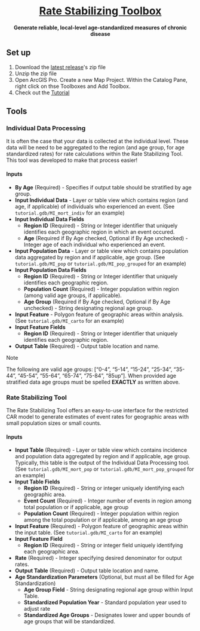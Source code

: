 <h1 align="center">
  <a href="https://github.com/CEHI-code-repos/RateStabilizingToolbox">
    Rate Stabilizing Toolbox
  </a>
</h1>

<p align="center">
  <strong>Generate reliable, local-level age-standardized measures of chronic disease </strong>
</p>

## Set up

1.  Download the [latest release](https://github.com/CEHI-code-repos/RateStabilizingToolbox/releases/tag/v0.1.1-beta)'s zip file
2.  Unzip the zip file
3.  Open ArcGIS Pro. Create a new Map Project. Within the Catalog Pane,
    right click on thse Toolboxes and Add Toolbox.
4.  Check out the [Tutorial](tutorial/tutorial.md)

## Tools

### Individual Data Processing

It is often the case that your data is collected at the individual
level. These data will be need to be aggregated to the region (and age
group, for age standardized rates) for rate calculations within the Rate
Stabilizing Tool. This tool was developed to make that process easier!

#### Inputs

- **By Age** (Required) - Specifies if output table should be stratified
  by age group.
- **Input Individual Data** - Layer or table view which contains region
  (and age, if applicable) of individuals who experienced an event. (See
  `tutorial.gdb/MI_mort_indiv` for an example)
- **Input Individual Data Fields**
  - **Region ID** (Required) - String or Integer identifier that
    uniquely identifies each geographic region in which an event
    occured.
  - **Age** (Required if By Age checked, Optional if By Age unchecked) -
    Integer age of each individual who experienced an event.
- **Input Population Data** - Layer or table view which contains
  population data aggregated by region and if applicable, age group.
  (See `tutorial.gdb/MI_pop` or `tutorial.gdb/MI_pop_grouped` for
  an example)
- **Input Population Data Fields**
  - **Region ID** (Required) - String or Integer identifier that
    uniquely identifies each geographic region.
  - **Population Count** (Required) - Integer population within region
    (among valid age groups, if applicable).
  - **Age Group** (Required if By Age checked, Optional if By Age
    unchecked) - String designating regional age group.
- **Input Feature** - Polygon feature of geographic areas
  within analysis. (See `tutorial.gdb/MI_carto` for an example) 
- **Input Feature Fields**
  - **Region ID** (Required) - String or Integer identifier that
    uniquely identifies each geographic region.
- **Output Table** (Required) - Output table location and name.

> [!NOTE]
>
> The following are valid age groups: \[“0-4”, “5-14”, “15-24”, “25-34”,
> “35-44”, “45-54”, “55-64”, “65-74”, “75-84”, “85up”\]. When provided age
> stratified data age groups must be spelled **EXACTLY** as written above.

### Rate Stabilizing Tool

The Rate Stabilizing Tool offers an easy-to-use interface for the
restricted CAR model to generate estimates of event rates for geographic
areas with small population sizes or small counts.

#### Inputs

- **Input Table** (Required) - Layer or table view which contains
  incidence and population data aggregated by region and if applicable,
  age group. Typically, this table is the output of the Individual Data
  Processing tool. (See `tutorial.gdb/MI_mort_pop` or
  `tutorial.gdb/MI_mort_pop_grouped` for an example)
- **Input Table Fields**
  - **Region ID** (Required) - String or integer uniquely identifying
    each geographic area.
  - **Event Count** (Required) - Integer number of events in region
    among total population or if applicable, age group
  - **Population Count** (Required) - Integer population within region
    among the total population or if applicable, among an age group
- **Input Feature** (Required) - Polygon feature of geographic areas
  within the input table. (See `tutorial.gdb/MI_carto` for an example)
- **Input Feature Field**
  - **Region ID** (Required) - String or integer field uniquely
    identifying each geographic area.
- **Rate** (Required) - Integer specifying desired denominator for
  output rates.
- **Output Table** (Required) - Output table location and name.
- **Age Standardization Parameters** (Optional, but must all be filled
  for Age Standardization)
  - **Age Group Field** - String designating regional age group within
    Input Table.
  - **Standardized Population Year** - Standard population year used to
    adjust rate
  - **Standardized Age Groups** - Designates lower and upper bounds of
    age groups that will be standardized.
